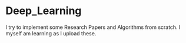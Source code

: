 # Deep_Learning
I try to implement some Research Papers and Algorithms from scratch. I myself am learning as I upload these.
